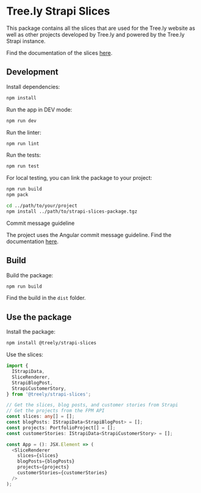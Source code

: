 # Tree.ly Strapi Slices

This package contains all the slices that are used for the Tree.ly website as
well as other projects developed by Tree.ly and powered by the Tree.ly Strapi
instance.

Find the documentation of the slices [here](https://storybook.tree.ly).

## Development

Install dependencies:

```bash
npm install
```

Run the app in DEV mode:

```bash
npm run dev
```

Run the linter:

```bash
npm run lint
```

Run the tests:

```bash
npm run test
```

For local testing, you can link the package to your project:

```bash
npm run build
npm pack

cd ../path/to/your/project
npm install ../path/to/strapi-slices-package.tgz
```

Commit message guideline

The project uses the Angular commit message guideline. Find the documentation
[here](https://github.com/angular/angular/blob/main/CONTRIBUTING.md#-commit-message-format).

## Build

Build the package:

```bash
npm run build
```

Find the build in the `dist` folder.

## Use the package

Install the package:

```bash
npm install @treely/strapi-slices
```

Use the slices:

```typescript
import {
  IStrapiData,
  SliceRenderer,
  StrapiBlogPost,
  StrapiCustomerStory,
} from '@treely/strapi-slices';

// Get the slices, blog posts, and customer stories from Strapi
// Get the projects from the FPM API
const slices: any[] = [];
const blogPosts: IStrapiData<StrapiBlogPost> = [];
const projects: PortfolioProject[] = [];
const customerStories: IStrapiData<StrapiCustomerStory> = [];

const App = (): JSX.Element => (
  <SliceRenderer
    slices={slices}
    blogPosts={blogPosts}
    projects={projects}
    customerStories={customerStories}
  />
);
```
